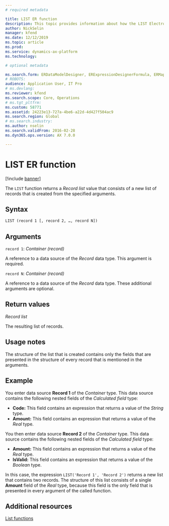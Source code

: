```yaml
---
# required metadata

title: LIST ER function
description: This topic provides information about how the LIST Electronic reporting (ER) function is used.
author: NickSelin
manager: kfend
ms.date: 12/12/2019
ms.topic: article
ms.prod: 
ms.service: dynamics-ax-platform
ms.technology: 

# optional metadata

ms.search.form: ERDataModelDesigner, ERExpressionDesignerFormula, ERMappedFormatDesigner, ERModelMappingDesigner
# ROBOTS: 
audience: Application User, IT Pro
# ms.devlang: 
ms.reviewer: kfend
ms.search.scope: Core, Operations
# ms.tgt_pltfrm: 
ms.custom: 58771
ms.assetid: 24223e13-727a-4be6-a22d-4d427f504ac9
ms.search.region: Global
# ms.search.industry: 
ms.author: nselin
ms.search.validFrom: 2016-02-28
ms.dyn365.ops.version: AX 7.0.0

---
```


# <a name="LIST">LIST ER function</a>

[!include [banner](../includes/banner.md)]

The `LIST` function returns a *Record list* value that consists of a new list of records that is created from the specified arguments.

## Syntax

```vb
LIST (record 1 [, record 2, …, record N])
```

## Arguments

`record 1`: *Container (record)*

A reference to a data source of the *Record* data type. This argument is required.

`record N`: *Container (record)*

A reference to a data source of the *Record* data type. These additional arguments are optional.

## Return values

*Record list*

The resulting list of records.

## Usage notes

The structure of the list that is created contains only the fields that are presented in the structure of every record that is mentioned in the arguments.

## Example

You enter data source **Record 1** of the *Container* type. This data source contains the following nested fields of the *Calculated field* type:

- **Code:** This field contains an expression that returns a value of the *String* type.
- **Amount:** This field contains an expression that returns a value of the *Real* type.

You then enter data source **Record 2** of the *Container* type. This data source contains the following nested fields of the *Calculated field* type:

- **Amount:** This field contains an expression that returns a value of the *Real* type.
- **IsValid:** This field contains an expression that returns a value of the *Boolean* type.

In this case, the expression `LIST('Record 1', 'Record 2')` returns a new list that contains two records. The structure of this list consists of a single **Amount** field of the *Real* type, because this field is the only field that is presented in every argument of the called function.

## Additional resources

[List functions](er-functions-category-list.md)
